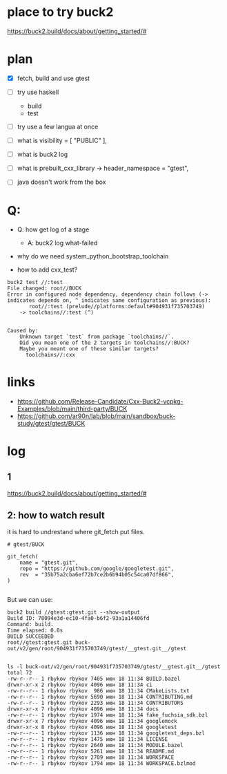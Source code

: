 # place to try buck2 

https://buck2.build/docs/about/getting_started/#

# plan
- [x] fetch, build and use gtest
- [ ] try use haskell
    - build
    - test
- [ ] try use a few langua at once
- [ ] what is visibility = [ "PUBLIC" ],
- [ ] what is buck2 log
- [ ] what is prebuilt_cxx_library -> header_namespace = "gtest",
- [ ] java doesn't work from the box

 


# Q: 
- Q: how get log of a stage
    - A:  buck2 log what-failed
    
- why do we need system_python_bootstrap_toolchain
- how to add cxx_test?

```
buck2 test //:test
File changed: root//BUCK
Error in configured node dependency, dependency chain follows (-> indicates depends on, ^ indicates same configuration as previous):
       root//:test (prelude//platforms:default#904931f735703749)
    -> toolchains//:test (^)


Caused by:
    Unknown target `test` from package `toolchains//`.
    Did you mean one of the 2 targets in toolchains//:BUCK?
    Maybe you meant one of these similar targets?
      toolchains//:cxx

```
# links
- https://github.com/Release-Candidate/Cxx-Buck2-vcpkg-Examples/blob/main/third-party/BUCK
- https://github.com/ar90n/lab/blob/main/sandbox/buck-study/gtest/gtest/BUCK


# log

## 1
https://buck2.build/docs/about/getting_started/#

## 2: how to watch result 
it is hard to undrestand where git_fetch put files.

```
# gtest/BUCK

git_fetch(
    name = "gtest.git",
    repo = "https://github.com/google/googletest.git",
    rev  = "35b75a2cba6ef72b7ce2b6b94b05c54ca07df866",
)


```


But we can use:

```
buck2 build //gtest:gtest.git --show-output
Build ID: 78094e3d-ec10-4fa0-b6f2-93a1a14406fd
Command: build.                                                                                                          
Time elapsed: 0.0s
BUILD SUCCEEDED
root//gtest:gtest.git buck-out/v2/gen/root/904931f735703749/gtest/__gtest.git__/gtest


ls -l buck-out/v2/gen/root/904931f735703749/gtest/__gtest.git__/gtest
total 72
-rw-r--r-- 1 rbykov rbykov 7405 июн 18 11:34 BUILD.bazel
drwxr-xr-x 2 rbykov rbykov 4096 июн 18 11:34 ci
-rw-r--r-- 1 rbykov rbykov  986 июн 18 11:34 CMakeLists.txt
-rw-r--r-- 1 rbykov rbykov 5690 июн 18 11:34 CONTRIBUTING.md
-rw-r--r-- 1 rbykov rbykov 2293 июн 18 11:34 CONTRIBUTORS
drwxr-xr-x 7 rbykov rbykov 4096 июн 18 11:34 docs
-rw-r--r-- 1 rbykov rbykov 1974 июн 18 11:34 fake_fuchsia_sdk.bzl
drwxr-xr-x 7 rbykov rbykov 4096 июн 18 11:34 googlemock
drwxr-xr-x 8 rbykov rbykov 4096 июн 18 11:34 googletest
-rw-r--r-- 1 rbykov rbykov 1136 июн 18 11:34 googletest_deps.bzl
-rw-r--r-- 1 rbykov rbykov 1475 июн 18 11:34 LICENSE
-rw-r--r-- 1 rbykov rbykov 2640 июн 18 11:34 MODULE.bazel
-rw-r--r-- 1 rbykov rbykov 5261 июн 18 11:34 README.md
-rw-r--r-- 1 rbykov rbykov 2709 июн 18 11:34 WORKSPACE
-rw-r--r-- 1 rbykov rbykov 1794 июн 18 11:34 WORKSPACE.bzlmod
```
